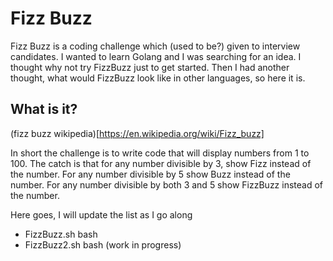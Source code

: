 # Fizz Buzz

Fizz Buzz is a coding challenge which (used to be?) given to
interview candidates.   I wanted to learn Golang and I was searching
for an idea.  I thought why not try FizzBuzz just to get started.
Then I had another thought, what would FizzBuzz look like in
other languages, so here it is.  

## What is it?
(fizz buzz wikipedia)[https://en.wikipedia.org/wiki/Fizz_buzz]

In short the challenge is to write code that will display
numbers from 1 to 100.   The catch is that for any number divisible by 3, show Fizz instead of the number.  For any number divisible by
5 show Buzz instead of the number.   For any number divisible by
both 3 and 5 show FizzBuzz instead of the number.

Here goes, I will update the list as I go along

* FizzBuzz.sh   bash
* FizzBuzz2.sh  bash  (work in progress)
